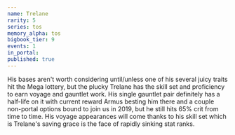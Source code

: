```yaml
---
name: Trelane
rarity: 5
series: tos
memory_alpha: tos
bigbook_tier: 9
events: 1
in_portal:
published: true
---
```


His bases aren't worth considering until/unless one of his several juicy traits hit the Mega lottery, but the plucky Trelane has the skill set and proficiency to earn voyage and gauntlet work. His single gauntlet pair definitely has a half-life on it with current reward Armus besting him there and a couple non-portal options bound to join us in 2019, but he still hits 65% crit from time to time. His voyage appearances will come thanks to his skill set which is Trelane's saving grace is the face of rapidly sinking stat ranks.
